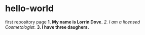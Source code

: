 # hello-world
first repository page
**1. My name is Lorrin Dove.** 
*2. I am a licensed Cosmetologist.*
**3. I have three daughers.**
